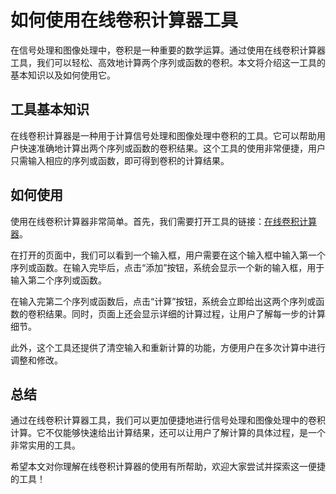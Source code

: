 如何使用在线卷积计算器工具
=============

在信号处理和图像处理中，卷积是一种重要的数学运算。通过使用在线卷积计算器工具，我们可以轻松、高效地计算两个序列或函数的卷积。本文将介绍这一工具的基本知识以及如何使用它。

工具基本知识
------

在线卷积计算器是一种用于计算信号处理和图像处理中卷积的工具。它可以帮助用户快速准确地计算出两个序列或函数的卷积结果。这个工具的使用非常便捷，用户只需输入相应的序列或函数，即可得到卷积的计算结果。

如何使用
----

使用在线卷积计算器非常简单。首先，我们需要打开工具的链接：[在线卷积计算器](https://www.onlinecalculatorsfree.com/zh-cn/math/convolution-calculator.html)。

在打开的页面中，我们可以看到一个输入框，用户需要在这个输入框中输入第一个序列或函数。在输入完毕后，点击“添加”按钮，系统会显示一个新的输入框，用于输入第二个序列或函数。

在输入完第二个序列或函数后，点击“计算”按钮，系统会立即给出这两个序列或函数的卷积结果。同时，页面上还会显示详细的计算过程，让用户了解每一步的计算细节。

此外，这个工具还提供了清空输入和重新计算的功能，方便用户在多次计算中进行调整和修改。

总结
--

通过在线卷积计算器工具，我们可以更加便捷地进行信号处理和图像处理中的卷积计算。它不仅能够快速给出计算结果，还可以让用户了解计算的具体过程，是一个非常实用的工具。

希望本文对你理解在线卷积计算器的使用有所帮助，欢迎大家尝试并探索这一便捷的工具！